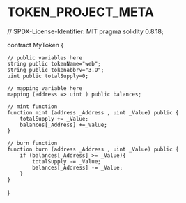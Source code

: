 # TOKEN_PROJECT_META
// SPDX-License-Identifier: MIT
pragma solidity 0.8.18;

contract MyToken {

    // public variables here
    string public tokenName="web";
    string public tokenabbrv="3.O";
    uint public totalSupply=0;

    // mapping variable here
    mapping (address => uint ) public balances;

    // mint function
    function mint (address _Address , uint _Value) public {
        totalSupply += _Value;
        balances[_Address] +=_Value;
    }

    // burn function
    function burn (address _Address , uint _Value) public {
        if (balances[_Address] >= _Value){
            totalSupply -= _Value;
            balances[_Address] -= _Value;
        }
    }

}
